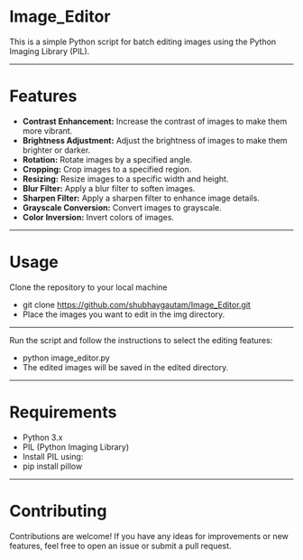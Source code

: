 # Image_Editor
This is a simple Python script for batch editing images using the Python Imaging Library (PIL).

---

# Features

- **Contrast Enhancement:** Increase the contrast of images to make them more vibrant.
- **Brightness Adjustment:** Adjust the brightness of images to make them brighter or darker.
- **Rotation:** Rotate images by a specified angle.
- **Cropping:** Crop images to a specified region.
- **Resizing:** Resize images to a specific width and height.
- **Blur Filter:** Apply a blur filter to soften images.
- **Sharpen Filter:** Apply a sharpen filter to enhance image details.
- **Grayscale Conversion:** Convert images to grayscale.
- **Color Inversion:** Invert colors of images.

---

# Usage
Clone the repository to your local machine
- git clone https://github.com/shubhaygautam/Image_Editor.git
- Place the images you want to edit in the img directory.

---
 
Run the script and follow the instructions to select the editing features:
- python image_editor.py
- The edited images will be saved in the edited directory.

---

# Requirements
- Python 3.x
- PIL (Python Imaging Library)
- Install PIL using:
- pip install pillow

---

# Contributing
Contributions are welcome! If you have any ideas for improvements or new features, feel free to open an issue or submit a pull request.
